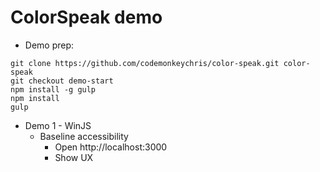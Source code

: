 # ColorSpeak demo

* Demo prep:
```
git clone https://github.com/codemonkeychris/color-speak.git color-speak
git checkout demo-start
npm install -g gulp
npm install
gulp
```
    
* Demo 1 - WinJS
    * Baseline accessibility
        * Open http://localhost:3000
        * Show UX
